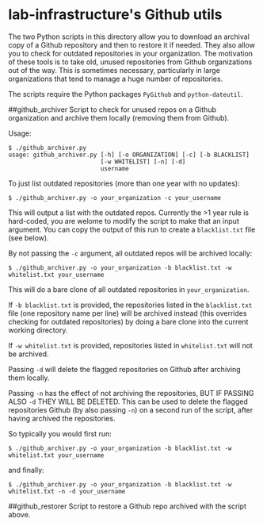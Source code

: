 # lab-infrastructure's Github utils

The two Python scripts in this directory allow you to download an archival copy of a Github repository
and then to restore it if needed. They also allow you to check for outdated repositories in your organization.
The motivation of these tools is to take old, unused repositories from Github
organizations out of the way. This is sometimes necessary, particularly in large organizations that tend to
manage a huge number of repositories.

The scripts require the Python packages `PyGithub` and `python-dateutil`.

##github_archiver
Script to check for unused repos on a Github organization and archive them locally (removing them from Github).

Usage:
```
$ ./github_archiver.py 
usage: github_archiver.py [-h] [-o ORGANIZATION] [-c] [-b BLACKLIST]
                          [-w WHITELIST] [-n] [-d]
                          username
```

To just list outdated repositories (more than one year with no updates):
```
$ ./github_archiver.py -o your_organization -c your_username
```
This will output a list with the outdated repos. Currently the >1 year rule is hard-coded, you are welome to modify the script to make that an input argument. You can copy the output of this run to create a `blacklist.txt` file (see below).

By not passing the `-c` argument, all outdated repos will be archived locally:
```
$ ./github_archiver.py -o your_organization -b blacklist.txt -w whitelist.txt your_username
```
This will do a bare clone of all outdated repositories in `your_organization`.

If `-b blacklist.txt` is provided, the repositories listed in the `blacklist.txt` file (one repository name per line) will be archived instead (this overrides checking for outdated repositories) by doing a bare clone into the current working directory.

If `-w whitelist.txt` is provided, repositories listed in `whitelist.txt` will not be archived.

Passing `-d` will delete the flagged repositories on Github after archiving them locally.

Passing `-n` has the effect of not archiving the repositories, BUT IF PASSING ALSO `-d` THEY WILL BE DELETED. This can be used to delete the flagged repositories Github (by also passing `-n`) on a second run of the script, after having archived the repositories.

So typically you would first run:
```
$ ./github_archiver.py -o your_organization -b blacklist.txt -w whitelist.txt your_username
```

and finally:
```
$ ./github_archiver.py -o your_organization -b blacklist.txt -w whitelist.txt -n -d your_username
```



##github_restorer
Script to restore a Github repo archived with the script above.

